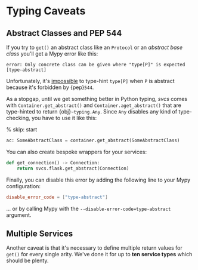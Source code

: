 # Typing Caveats

## Abstract Classes and PEP 544

If you try to `get()` an abstract class like an `Protocol` or an *abstract base class* you'll get a Mypy error like this:

```text
error: Only concrete class can be given where "type[P]" is expected  [type-abstract]
```

Unfortunately, it's [impossible](https://github.com/python/mypy/issues/4717) to type-hint `type[P]` when `P` is abstract because it's forbidden by {pep}`544`.

As a stopgap, until we get something better in Python typing, *svcs* comes with `Container.get_abstract()` and `Container.aget_abstract()` that are type-hinted to return {obj}`~typing.Any`.
Since `Any` disables any kind of type-checking, you have to use it like this:

% skip: start

```python
ac: SomeAbstractClass = container.get_abstract(SomeAbstractClass)
```

You can also create bespoke wrappers for your services:

```python
def get_connection() -> Connection:
    return svcs.flask.get_abstract(Connection)
```

Finally, you can disable this error by adding the following line to your Mypy configuration:

```toml
disable_error_code = ["type-abstract"]
```

... or by calling Mypy with the `--disable-error-code=type-abstract` argument.


## Multiple Services

Another caveat is that it's necessary to define multiple return values for `get()` for every single arity.
We've done it for up to **ten service types** which should be plenty.
